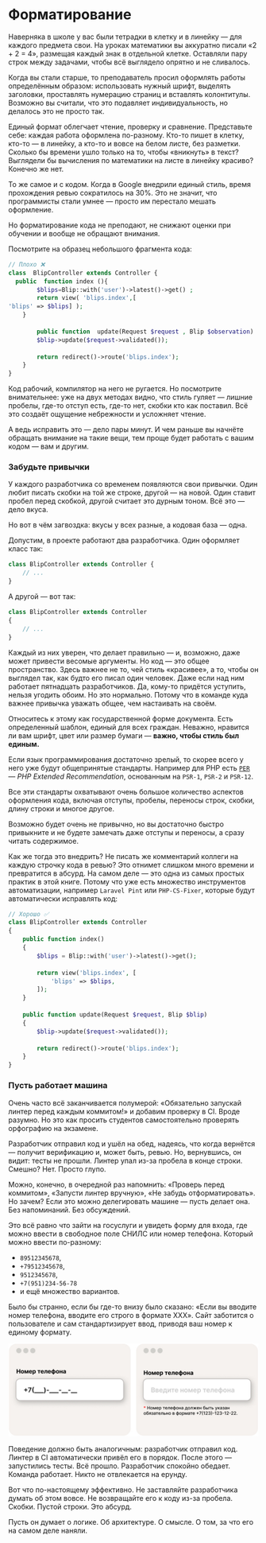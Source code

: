 # Форматирование

Наверняка в школе у вас были тетрадки в клетку и в линейку — для каждого предмета свои.
На уроках математики вы аккуратно писали «2 + 2 = 4», размещая каждый знак в отдельной клетке.
Оставляли пару строк между задачами, чтобы всё выглядело опрятно и не сливалось.

Когда вы стали старше, то преподаватель просил оформлять работы определённым образом:
использовать нужный шрифт, выделять заголовки, проставлять нумерацию страниц и вставлять колонтитулы.
Возможно вы считали, что это подавляет индивидуальность, но делалось это не просто так.

Единый формат облегчает чтение, проверку и сравнение.
Представьте себе: каждая работа оформлена по-разному. Кто-то пишет в клетку, кто-то — в линейку, а кто-то и вовсе на белом листе, без разметки.
Сколько бы времени ушло только на то, чтобы «вникнуть» в текст? Выглядели бы вычисления по математики на листе в линейку красиво? Конечно же нет.

То же самое и с кодом. Когда в Google внедрили единый стиль, время прохождения ревью сократилось на 30%.
Это не значит, что программисты стали умнее — просто им перестало мешать оформление.

Но форматирование кода не преподают, не снижают оценки при обучении и вообще не обращают внимания.

Посмотрите на образец небольшого фрагмента кода:

```php
// Плохо ❌
class  BlipController extends Controller {
  public  function index (){
        $blips=Blip::with('user')->latest()->get() ;
        return view( 'blips.index',[
'blips' => $blips] );
    }
    
        public function  update(Request $request , Blip $observation)     {
        $blip->update($request->validated());

        return redirect()->route('blips.index');
    }
}

```

Код рабочий, компилятор на него не ругается.
Но посмотрите внимательнее: уже на двух методах видно, что стиль гуляет — лишние пробелы, где-то отступ есть, где-то нет, скобки кто как поставил.
Всё это создаёт ощущение небрежности и усложняет чтение.

А ведь исправить это — дело пары минут. И чем раньше вы начнёте обращать внимание на такие вещи, тем проще будет работать с вашим кодом — вам и другим.

### Забудьте привычки

У каждого разработчика со временем появляются свои привычки.
Один любит писать скобки на той же строке, другой — на новой.
Один ставит пробел перед скобкой, другой считает это дурным тоном. Всё это — дело вкуса.

Но вот в чём загвоздка: вкусы у всех разные, а кодовая база — одна.

Допустим, в проекте работают два разработчика. Один оформляет класс так:

```php
class BlipController extends Controller {
    // ...
}
```

А другой — вот так:

```php
class BlipController extends Controller 
{
    // ...
}
```

Каждый из них уверен, что делает правильно — и, возможно, даже может привести весомые аргументы.
Но код — это общее пространство. Здесь важнее не то, чей стиль «красивее», а то, чтобы  он выглядел так, как будто его писал один человек.
Даже если над ним работает пятнадцать разработчиков.
Да, кому-то придётся уступить, нельзя угодить обоим. Но это нормально.
Потому что в команде куда важнее привычка уважать общее, чем настаивать на своём.

Относитесь к этому как государственной форме документа. Есть определенный шаблон, единый для всех граждан.
Неважно, нравится ли вам шрифт, цвет или размер бумаги — **важно, чтобы стиль был единым.**

Если язык программирования достаточно зрелый, то скорее всего у него уже будут общепринятые стандарты.
Например для PHP есть [`PER`](https://www.php-fig.org/per/coding-style/) — *PHP Extended Recommendation*,
основанным на `PSR-1`, `PSR-2` и `PSR-12`.

Все эти стандарты охватывают очень большое количество аспектов оформления кода, включая отступы, пробелы, переносы строк, скобки, длину строки и многое другое.

Возможно будет очень не привычно, но вы достаточно быстро привыкните и не будете замечать даже отступы и переносы, а сразу читать содержимое.

Как же тогда это внедрить? Не писать же комментарий коллеги на каждую строчку кода в ревью?
Это отнимет слишком много времени и превратится в абсурд. На самом деле — это одна из самых простых практик в этой книге. 
Потому что уже есть множество инструментов автоматизации, например `Laravel Pint` или `PHP-CS-Fixer`, которые будут автоматически исправлять код:

```php
// Хорошо ✅
class BlipController extends Controller
{
    public function index()
    {
        $blips = Blip::with('user')->latest()->get();

        return view('blips.index', [
            'blips' => $blips,
        ]);
    }

    public function update(Request $request, Blip $blip)
    {
        $blip->update($request->validated());

        return redirect()->route('blips.index');
    }
}
```


### Пусть работает машина

Очень часто всё заканчивается полумерой: «Обязательно запускай линтер перед каждым коммитом!» и добавим проверку в CI. Вроде разумно. Но это как просить студентов самостоятельно проверять орфографию на экзамене. 

Разработчик отправил код и ушёл на обед, надеясь, что когда вернётся — получит верификацию и, может быть, ревью. Но, вернувшись, он видит: тесты не прошли. Линтер упал из-за пробела в конце строки.
Смешно? Нет. Просто глупо.

Можно, конечно, в очередной раз напомнить: «Проверь перед коммитом», «Запусти линтер вручную», «Не забудь отформатировать». Но зачем? Если это можно делегировать машине — пусть делает она. Без напоминаний. Без обсуждений.

Это всё равно что зайти на госуслуги и увидеть форму для входа, где можно ввести в свободное поле СНИЛС или номер телефона.
Который можно ввести по-разному:

- `89512345678`, 
- `+79512345678`,
- `9512345678`, 
- `+7(951)234-56-78` 
- и ещё множество вариантов.

Было бы странно, если бы где-то внизу было сказано: «Если вы вводите номер телефона, вводите его строго в формате XXX».
Сайт заботится о пользователе и сам стандартизирует ввод, приводя ваш номер к единому формату.

![phone-format.svg](assets/img/phone-format.jpg)

Поведение должно быть аналогичным: разработчик отправил код. Линтер в CI автоматически привёл его в порядок.
После этого — запустились тесты. Всё прошло. Разработчик спокойно обедает. Команда работает.
Никто не отвлекается на ерунду.

Вот что по-настоящему эффективно.
Не заставляйте разработчика думать об этом вовсе.
Не возвращайте его к коду из-за пробела. Скобки. Пустой строки. Это абсурд.

Пусть он думает о логике. Об архитектуре. О смысле.
О том, за что его на самом деле наняли.
